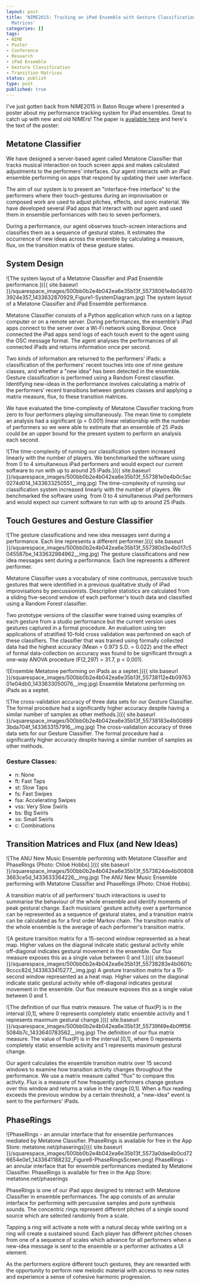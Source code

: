 ```yaml
---
layout: post
title: 'NIME2015: Tracking an iPad Ensemble with Gesture Classification and Transition
  Matrices'
categories: []
tags:
- NIME
- Poster
- Conference
- Research
- iPad Ensemble
- Gesture Classification
- Transition Matrices
status: publish
type: post
published: true
---
```


I've just gotten back from NIME2015 in Baton Rouge where I presented a poster about my performance tracking system for iPad ensembles. Great to catch up with new and old NIMErs! The paper is 
[available here](https://nime2015.lsu.edu/proceedings/242/index.html) and here's the text of the poster:

## Metatone Classifier

We have designed a server-based agent called Metatone Classifier that tracks musical interaction on touch screen apps and makes calculated adjustments to the performers’ interfaces. Our agent interacts with an iPad ensemble performing on apps that respond by updating their user interface.

The aim of our system is to present an "interface-free interface" to the performers where their touch-gestures during an improvisation or composed work are used to adjust pitches, effects, and sonic material. We have developed several iPad apps that interact with our agent and used them in ensemble performances with two to seven performers.

During a performance, our agent observes touch-screen interactions and classifies them as a sequence of gestural states. It estimates the occurrence of new ideas across the ensemble by calculating a measure, flux, on the transition matrix of these gesture states.

## System Design

![The system layout of a Metatone Classifier and iPad Ensemble performance.]({{ site.baseurl }}/squarespace_images/500bb0b2e4b042ea6e35b13f_55738061e4b048703924e357_1433632870929_Figure1-SystemDiagram.jpg) The system layout of a Metatone Classifier and iPad Ensemble performance. 
  
Metatone Classifier consists of a Python application which runs on a
laptop computer or on a remote server. During performances, the
ensemble's iPad apps connect to the server over a Wi-Fi network using
Bonjour. Once connected the iPad apps send logs of each touch event to
the agent using the OSC message format. The agent analyses the
performances of all connected iPads and returns information once per
second.

Two kinds of information are returned to the performers’ iPads: a
classification of the performers’ recent touches into one of nine
gesture classes, and whether a "new idea" has been detected in the
ensemble. Gesture classification is performed using a Random Forest
classifier. Identifying new-ideas in the performance involves
calculating a matrix of the performers’ recent transitions between
gestures classes and applying a matrix measure, flux, to these
transition matrices.

We have evaluated the time-complexity of Metatone Classifier tracking
from zero to four performers playing simultaneously. The mean time to
complete an analysis had a significant (p < 0.001) linear relationship
with the number of performers so we were able to estimate that an
ensemble of 25 iPads could be an upper bound for the present system to
perform an analysis each second.
  
![The time-complexity of running our classification system increased linearly with the number of players. We benchmarked the software using  from 0 to 4 simultaneous iPad performers and would expect our current software to run with up to around 25 iPads.]({{ site.baseurl }}/squarespace_images/500bb0b2e4b042ea6e35b13f_557381e0e4b0c5ac0274d014_1433633250551__img.jpg) The time-complexity of running our classification system increased linearly with the number of players. We benchmarked the software using  from 0 to 4 simultaneous iPad performers and would expect our current software to run with up to around 25 iPads. 

## Touch Gestures and Gesture Classifier
       
![The gesture classifications and new idea messages sent during a performance. Each line represents a different performer.]({{ site.baseurl }}/squarespace_images/500bb0b2e4b042ea6e35b13f_557380d3e4b017c5045587be_1433632984962__img.jpg) The gesture classifications and new idea messages sent during a performance. Each line represents a different performer.  

Metatone Classifier uses a vocabulary of nine continuous, percussive touch gestures that were identified in a previous qualitative study of iPad improvisations by percussionists. Descriptive statistics are calculated from a sliding five-second window of each performer's touch data and classified using a Random Forest classifier.

Two prototype versions of the classifier were trained using examples of each gesture from a studio performance but the current version uses gestures captured in a formal procedure. An evaluation using ten applications of stratified 10-fold cross validation was performed on each of these classifiers. The classifier that was trained using formally collected data had the highest accuracy (Mean = 0.973 S.D. = 0.022) and the effect of formal data-collection on accuracy was found to be significant through a one-way ANOVA procedure (F(2,297) = 31.7, p < 0.001).
  
![Ensemble Metatone performing on iPads as a septet.]({{ site.baseurl }}/squarespace_images/500bb0b2e4b042ea6e35b13f_55738112e4b0976301e04db0_1433633050076__img.jpg) Ensemble Metatone performing on iPads as a septet. 

![The cross-validation accuracy of three data sets for our Gesture Classifier. The formal procedure had a significantly higher accuracy despite having a similar number of samples as other methods.]({{ site.baseurl }}/squarespace_images/500bb0b2e4b042ea6e35b13f_55738183e4b008893bda704f_1433633157916__img.jpg) The cross-validation accuracy of three data sets for our Gesture Classifier. The formal procedure had a significantly higher accuracy despite having a similar number of samples as other methods. 

### Gesture Classes:

* n: None
* ft: Fast Taps
* st: Slow Taps
* fs: Fast Swipes
* fsa: Accelerating Swipes
* vss: Very Slow Swirls
* bs: Big Swirls
* ss: Small Swirls
* c: Combinations

## Transition Matrices and Flux (and New Ideas)

![The ANU New Music Ensemble performing with Metatone Classifier and PhaseRings (Photo: Chloë Hobbs).]({{ site.baseurl }}/squarespace_images/500bb0b2e4b042ea6e35b13f_5573824de4b008083663ce5d_1433633364226__img.jpg) The ANU New Music Ensemble performing with Metatone Classifier and PhaseRings (Photo: Chloë Hobbs). 

A transition matrix of all performers’ touch interactions is used to summarise the behaviour of the whole ensemble and identify moments of peak gestural change. Each musicians’ gesture activity over a performance can be represented as a sequence of gestural states, and a transition matrix can be calculated as for a first order Markov chain. The transition matrix of the whole ensemble is the average of each performer's transition matrix.
       
![A gesture transition matrix for a 15-second window represented as a heat map. Higher values on the diagonal indicate static gestural activity while off-diagonal indicates gestural movement in the ensemble. Our flux measure exposes this as a single value between 0 and 1.]({{ site.baseurl }}/squarespace_images/500bb0b2e4b042ea6e35b13f_55738283e4b0601c9cccc82d_1433633415277__img.jpg) A gesture transition matrix for a 15-second window represented as a heat map. Higher values on the diagonal indicate static gestural activity while off-diagonal indicates gestural movement in the ensemble. Our flux measure exposes this as a single value between 0 and 1.

![The definition of our flux matrix measure. The value of flux(P) is in the interval [0,1], where 0 represents completely static ensemble activity and 1 represents maximum gestural change.]({{ site.baseurl }}/squarespace_images/500bb0b2e4b042ea6e35b13f_55739f49e4b0fff565084b7c_1433640783562__img.jpg) The definition of our flux matrix measure. The value of flux(P) is in the interval [0,1], where 0 represents completely static ensemble activity and 1 represents maximum gestural change.

Our agent calculates the ensemble transition matrix over 15 second windows to examine how transition activity changes throughout the performance. We use a matrix measure called "flux" to compare this activity. Flux is a measure of how frequently performers change gesture over this window and returns a value in the range [0,1]. When a flux reading exceeds the previous window by a certain threshold, a "new-idea" event is sent to the performers' iPads.

## PhaseRings
       
![PhaseRings - an annular interface that for ensemble performances mediated by Metatone Classifier. PhaseRings is available for free in the App Store: metatone.net/phaserings]({{ site.baseurl }}/squarespace_images/500bb0b2e4b042ea6e35b13f_5573a0dae4b0cd726654e0e1_1433641188232_Figure6-PhaseRingsScreen.png) PhaseRings - an annular interface that for ensemble performances mediated by Metatone Classifier. PhaseRings is available for free in the App Store: metatone.net/phaserings 

PhaseRings is one of our iPad apps designed to interact with Metatone Classifier in ensemble performances. The app consists of an annular interface for performing with percussive samples and pure synthesis sounds. The concentric rings represent different pitches of a single sound source which are selected randomly from a scale.

Tapping a ring will activate a note with a natural decay while swirling on a ring will create a sustained sound. Each player has different pitches chosen from one of a sequence of scales which advance for all performers when a new-idea message is sent to the ensemble or a performer activates a UI element.

As the performers explore different touch gestures, they are rewarded with the opportunity to perform new melodic material with access to new notes and experience a sense of cohesive harmonic progression.
